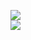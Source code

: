 [![](https://img.shields.io/badge/Made%20With-Github%20Spray-lightgrey.svg?style=for-the-badge&logo=github)](https://github.com/Annihil/github-spray#20150)  
[![](https://i.imgur.com/2DrTn0Z.gif)](https://github.com/Annihil/github-spray)
